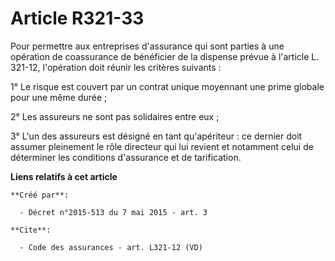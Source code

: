 # Article R321-33

Pour permettre aux entreprises d'assurance qui sont parties à une opération de coassurance de bénéficier de la dispense
prévue à l'article L. 321-12, l'opération doit réunir les critères suivants : 

1° Le risque est couvert par un contrat unique moyennant une prime globale pour une même durée ; 

2° Les assureurs ne sont pas solidaires entre eux ; 

3° L'un des assureurs est désigné en tant qu'apériteur : ce dernier doit assumer pleinement le rôle directeur qui lui revient
et notamment celui de déterminer les conditions d'assurance et de tarification.

**Liens relatifs à cet article**

	**Créé par**:

	  - Décret n°2015-513 du 7 mai 2015 - art. 3

	**Cite**:

	  - Code des assurances - art. L321-12 (VD)

